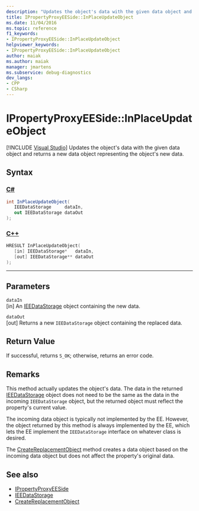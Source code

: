 ```yaml
---
description: "Updates the object's data with the given data object and returns a new data object representing the object's new data."
title: IPropertyProxyEESide::InPlaceUpdateObject
ms.date: 11/04/2016
ms.topic: reference
f1_keywords:
- IPropertyProxyEESide::InPlaceUpdateObject
helpviewer_keywords:
- IPropertyProxyEESide::InPlaceUpdateObject
author: maiak
ms.author: maiak
manager: jmartens
ms.subservice: debug-diagnostics
dev_langs:
- CPP
- CSharp
---
```

# IPropertyProxyEESide::InPlaceUpdateObject

 [!INCLUDE [Visual Studio](~/includes/applies-to-version/vs-windows-only.md)]
Updates the object's data with the given data object and returns a new data object representing the object's new data.

## Syntax

### [C#](#tab/csharp)
```csharp
int InPlaceUpdateObject(
   IEEDataStorage     dataIn,
   out IEEDataStorage dataOut
);
```
### [C++](#tab/cpp)
```cpp
HRESULT InPlaceUpdateObject(
   [in] IEEDataStorage*   dataIn,
   [out] IEEDataStorage** dataOut
);
```
---

## Parameters
`dataIn`\
[in] An [IEEDataStorage](../../../extensibility/debugger/reference/ieedatastorage.md) object containing the new data.

`dataOut`\
[out] Returns a new `IEEDataStorage` object containing the replaced data.

## Return Value
 If successful, returns `S_OK`; otherwise, returns an error code.

## Remarks
 This method actually updates the object's data. The data in the returned [IEEDataStorage](../../../extensibility/debugger/reference/ieedatastorage.md) object does not need to be the same as the data in the incoming `IEEDataStorage` object, but the returned object must reflect the property's current value.

 The incoming data object is typically not implemented by the EE. However, the object returned by this method is always implemented by the EE, which lets the EE implement the `IEEDataStorage` interface on whatever class is desired.

 The [CreateReplacementObject](../../../extensibility/debugger/reference/ipropertyproxyeeside-createreplacementobject.md) method creates a data object based on the incoming data object but does not affect the property's original data.

## See also
- [IPropertyProxyEESide](../../../extensibility/debugger/reference/ipropertyproxyeeside.md)
- [IEEDataStorage](../../../extensibility/debugger/reference/ieedatastorage.md)
- [CreateReplacementObject](../../../extensibility/debugger/reference/ipropertyproxyeeside-createreplacementobject.md)
